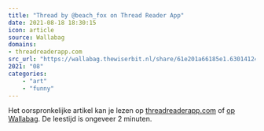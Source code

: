 ```yaml
---
title: "Thread by @beach_fox on Thread Reader App"
date: 2021-08-18 18:30:15
icon: article
source: Wallabag
domains:
- threadreaderapp.com
src_url: "https://wallabag.thewiserbit.nl/share/61e201a66185e1.63014124"
2021: "08"
categories:
    - "art"
    - "funny"
---
```

Het oorspronkelijke artikel kan je lezen op [threadreaderapp.com](https://threadreaderapp.com/thread/1325668490431246336.html) of [op Wallabag](https://wallabag.thewiserbit.nl/share/61e201a66185e1.63014124). De leestijd is ongeveer 2 minuten.